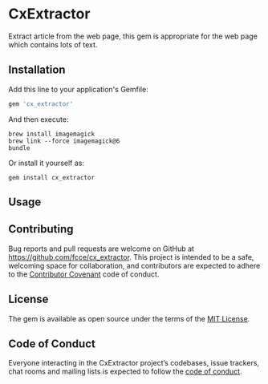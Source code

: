 # CxExtractor

Extract article from the web page, this gem is appropriate for the web page which contains lots of text.

## Installation

Add this line to your application's Gemfile:

```ruby
gem 'cx_extractor'
```

And then execute:

    brew install imagemagick
    brew link --force imagemagick@6
    bundle

Or install it yourself as:

    gem install cx_extractor

## Usage



## Contributing

Bug reports and pull requests are welcome on GitHub at https://github.com/fcce/cx_extractor. This project is intended to be a safe, welcoming space for collaboration, and contributors are expected to adhere to the [Contributor Covenant](http://contributor-covenant.org) code of conduct.

## License

The gem is available as open source under the terms of the [MIT License](https://opensource.org/licenses/MIT).

## Code of Conduct

Everyone interacting in the CxExtractor project’s codebases, issue trackers, chat rooms and mailing lists is expected to follow the [code of conduct](https://github.com/[USERNAME]/cx_extractor/blob/master/CODE_OF_CONDUCT.md).
